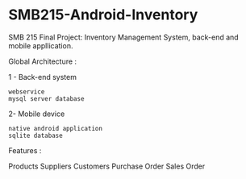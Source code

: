 SMB215-Android-Inventory
========================

SMB 215 Final Project:
Inventory Management System, back-end and mobile appllication.

Global Architecture :

1 - Back-end system 
   
    webservice 
    mysql server database

2-  Mobile device 
    
    native android application  
    sqlite database

Features :

Products
Suppliers
Customers
Purchase Order
Sales Order
